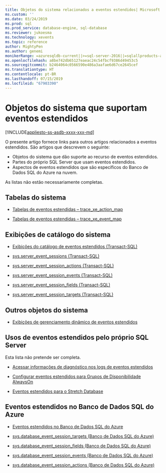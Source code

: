 ```yaml
---
title: Objetos do sistema relacionados a eventos estendidos| Microsoft Docs
ms.custom: ''
ms.date: 03/24/2019
ms.prod: sql
ms.prod_service: database-engine, sql-database
ms.reviewer: jukoesma
ms.technology: xevents
ms.topic: reference
author: MightyPen
ms.author: genemi
monikerRange: =azuresqldb-current||>=sql-server-2016||=sqlallproducts-allversions||>=sql-server-linux-2017||=azuresqldb-mi-current
ms.openlocfilehash: a8be742db65127eaeac24c54fbcf9386d49453c5
ms.sourcegitcommit: b2464064c0566590e486a3aafae6d67ce2645cef
ms.translationtype: HT
ms.contentlocale: pt-BR
ms.lasthandoff: 07/15/2019
ms.locfileid: "67903390"
---
```

# <a name="system-objects-that-support-extended-events"></a>Objetos do sistema que suportam eventos estendidos

[!INCLUDE[appliesto-ss-asdb-xxxx-xxx-md](../../includes/appliesto-ss-asdb-xxxx-xxx-md.md)]

O presente artigo fornece links para outros artigos relacionados a eventos estendidos. São artigos que descrevem o seguinte:

- Objetos do sistema que dão suporte ao recurso de eventos estendidos.
- Partes do próprio SQL Server que usam eventos estendidos.
- Aspectos de eventos estendidos que são específicos do Banco de Dados SQL do Azure na nuvem.

As listas não estão necessariamente completas.

## <a name="system-tables"></a>Tabelas do sistema

- [Tabelas de eventos estendidas – trace_xe_action_map](../system-tables/extended-events-tables-trace-xe-action-map.md)

- [Tabelas de eventos estendidas – trace_xe_event_map](../system-tables/extended-events-tables-trace-xe-event-map.md)

## <a name="system-catalog-views"></a>Exibições de catálogo do sistema

- [Exibições do catálogo de eventos estendidos (Transact-SQL)](../system-catalog-views/extended-events-catalog-views-transact-sql.md)

- [sys.server_event_sessions (Transact-SQL)](../system-catalog-views/sys-server-event-sessions-transact-sql.md)

- [sys.server_event_session_actions (Transact-SQL)](../system-catalog-views/sys-server-event-session-actions-transact-sql.md)

- [sys.server_event_session_events (Transact-SQL)](../system-catalog-views/sys-server-event-session-events-transact-sql.md)

- [sys.server_event_session_fields (Transact-SQL)](../system-catalog-views/sys-server-event-session-fields-transact-sql.md)

- [sys.server_event_session_targets (Transact-SQL)](../system-catalog-views/sys-server-event-session-targets-transact-sql.md)

## <a name="other-system-objects"></a>Outros objetos do sistema

- [Exibições de gerenciamento dinâmico de eventos estendidos](../system-dynamic-management-views/extended-events-dynamic-management-views.md)

## <a name="uses-of-extended-events-by-sql-server-itself"></a>Usos de eventos estendidos pelo próprio SQL Server

Esta lista não pretende ser completa.

- [Acessar informações de diagnóstico nos logs de eventos estendidos](../native-client/features/accessing-diagnostic-information-in-the-extended-events-log.md)

- [Configurar eventos estendidos para Grupos de Disponibilidade AlwaysOn](../../database-engine/availability-groups/windows/always-on-extended-events.md)

- [Eventos estendidos para o Stretch Database](../../sql-server/stretch-database/extended-events-for-stretch-database.md)

## <a name="azure-sql-database-and-extended-events"></a>Eventos estendidos no Banco de Dados SQL do Azure

- [Eventos estendidos no Banco de Dados SQL do Azure](/azure/sql-database/sql-database-xevent-db-diff-from-svr)

- [sys.database_event_session_targets (Banco de Dados SQL do Azure)](../system-catalog-views/sys-database-event-session-targets-azure-sql-database.md)

- [sys.database_event_session_fields (Banco de Dados SQL do Azure)](../system-catalog-views/sys-database-event-session-fields-azure-sql-database.md)

- [sys.database_event_session_events (Banco de Dados SQL do Azure)](../system-catalog-views/sys-database-event-session-events-azure-sql-database.md)

- [sys.database_event_session_actions (Banco de Dados SQL do Azure)](../system-catalog-views/sys-database-event-session-actions-azure-sql-database.md)
